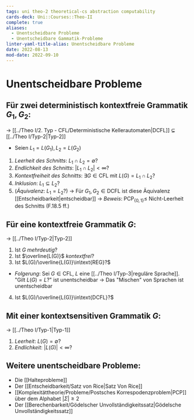 ```yaml
---
tags: uni theo-2 theoretical-cs abstraction computability
cards-deck: Uni::Courses::Theo-II
complete: true
aliases:
  - Unentscheidbare Probleme
  - Unentscheidbare Gammatik-Probleme
linter-yaml-title-alias: Unentscheidbare Probleme
date: 2022-08-13
mod-date: 2022-09-10
---
```


# Unentscheidbare Probleme

## Für zwei deterministisch kontextfreie Grammatik $G_1,G_2$:
-> [[../Theo I/2. Typ - CFL/Deterministische Kellerautomaten|DCFL]] $\subsetneq$ [[../Theo I/Typ-2|Typ-2]]
- Seien $L_1=L(G_1),L_2=L(G_2)$
1. *Leerheit des Schnitts*: $L_1 \cap L_2 = \emptyset?$
2. *Endlichkeit des Schnitts*: $|L_1\cap L_2|<\infty?$
3. *Kontextfreiheit des Schnitts*: $\exists G\in\text{CFL}$ mit $L(G) = L_1 \cap L_2?$
4. *Inklusion*: $L_1 \subseteq L_2?$
5. (*Äquivalenz*: $L_1 = L_2?$)
	 -> Für $G_1,G_2\in\text{DCFL}$ ist diese Äquivalenz [[Entscheidbarkeit|entscheidbar]]
	-> *Beweis*: $\text{PCP}_{\{0,1\}}\leq$ Nicht-Leerheit des Schnitts (F.18.5 ff.)

## Für eine kontextfreie Grammatik $G$:
-> [[../Theo I/Typ-2|Typ-2]]
1. Ist $G$ *mehrdeutig*?
2. Ist $\overline{L(G)}$ *kontextfrei*?
3. Ist $L(G)/\overline{L(G)}\in\text{REG}?$
- *Folgerung*: Sei $G\in\text{CFL}$, $L$ eine [[../Theo I/Typ-3|reguläre Sprache]]. "Gilt $L(G) = L?$" ist unentscheidbar
	-> Das "Mischen" von Sprachen ist unentscheidbar
4. Ist $L(G)/\overline{L(G)}\in\text{DCFL}?$

## Mit einer kontextsensitiven Grammatik $G$:
-> [[../Theo I/Typ-1|Typ-1]]
1. *Leerheit*: $L(G)=\emptyset?$
2. *Endlichkeit*: $|L(G)|<\infty?$

## Weitere unentscheidbare Probleme:
- Die [[Halteprobleme]]
- Der [[Entscheidbarkeit/Satz von Rice|Satz Von Rice]]
- [[Komplexitättheorie/Probleme/Postsches Korrespodenzproblem|PCP]] über dem Alphabet $|\Sigma|\geq2$
- Der [[Berechenbarkeit/Gödelscher Unvollständigkeitssatz|Gödelsche Unvollständigkeitssatz]]
